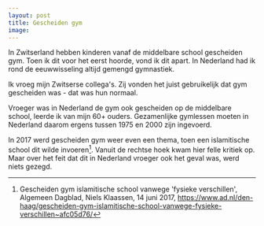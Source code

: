```yaml
---
layout: post
title: Gescheiden gym
image:
---
```


In Zwitserland hebben kinderen vanaf de middelbare school gescheiden gym. Toen ik dit voor het eerst hoorde, vond ik dit apart. In Nederland had ik rond de eeuwwisseling altijd gemengd gymnastiek.

Ik vroeg mijn Zwitserse collega's. Zij vonden het juist gebruikelijk dat gym gescheiden was - dat was hun normaal.

Vroeger was in Nederland de gym ook gescheiden op de middelbare school, leerde ik van mijn 60+ ouders. Gezamenlijke gymlessen moeten in Nederland daarom ergens tussen 1975 en 2000 zijn ingevoerd.

In 2017 werd gescheiden gym weer even een thema, toen een islamitische school dit wilde invoeren[^1]. Vanuit de rechtse hoek kwam hier felle kritiek op. Maar over het feit dat dit in Nederland vroeger ook het geval was, werd niets gezegd.

[^1]: Gescheiden gym islamitische school vanwege 'fysieke verschillen', Algemeen Dagblad, Niels Klaassen, 14 juni 2017, <https://www.ad.nl/den-haag/gescheiden-gym-islamitische-school-vanwege-fysieke-verschillen~afc05d76/>
